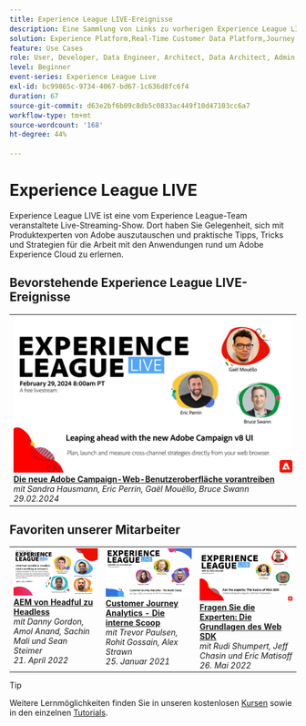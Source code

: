 ```yaml
---
title: Experience League LIVE-Ereignisse
description: Eine Sammlung von Links zu vorherigen Experience League LIVE-Ereignissen
solution: Experience Platform,Real-Time Customer Data Platform,Journey Optimizer,Experience Manager,Target,Audience Manager,Analytics
feature: Use Cases
role: User, Developer, Data Engineer, Architect, Data Architect, Admin, Leader
level: Beginner
event-series: Experience League Live
exl-id: bc99865c-9734-4067-bd67-1c636d8fc6f4
duration: 67
source-git-commit: d63e2bf6b09c8db5c0833ac449f10d47103cc6a7
workflow-type: tm+mt
source-wordcount: '168'
ht-degree: 44%

---
```


# Experience League LIVE 

Experience League LIVE ist eine vom Experience League-Team veranstaltete Live-Streaming-Show.  Dort haben Sie Gelegenheit, sich mit Produktexperten von Adobe auszutauschen und praktische Tipps, Tricks und Strategien für die Arbeit mit den Anwendungen rund um Adobe Experience Cloud zu erlernen.

<div id="upcoming-events">

## Bevorstehende Experience League LIVE-Ereignisse

<table>
<tr>
  <td style="vertical-align: top;"><a href="episodes/exl-live-episode-02-29-24.md">
      <img alt="Experience League LIVE Feb 29" src="assets/Feb29_2024_WebBanner.png">
    </a>
    <div>
      <a href="episodes/exl-live-episode-02-29-24.md">
        <strong>Die neue Adobe Campaign-Web-Benutzeroberfläche vorantreiben</strong>
      </a>
      <br/><em>mit Sandra Hausmann, Eric Perrin, Gaël Mouëllo, Bruce Swann</em>
      <br/><em>29.02.2024</em>
    </div>
  </td>
</tr>
</table>


</div>

<div id="recs-overview-body-1"></div>
<div id="recs-overview-body-2"></div>
<div id="recs-overview-body-3"></div>
<div id="recs-overview-body-4"></div>
<div id="recs-overview-body-5"></div>
<div id="recs-overview-body-6"></div>

<div id="past-events">


</div>

## Favoriten unserer Mitarbeiter

<table style="max-width: 1214px;">

<tr>
  <td style="vertical-align: top;"><a href="episodes/exl-live-episode-04-21-22.md">
      <img alt="Experience League LIVE Apr. 21" src="assets/youtube-thumbnails/april-21-yt.jpg">
    </a>
    <div>
      <a href="/help/experience-league-live/episodes/exl-live-episode-04-21-22.md">
        <strong>AEM von Headful zu Headless</strong>
      </a>
      <br/><em>mit Danny Gordon, Amol Anand, Sachin Mali und Sean Steimer</em>
      <br/><em>21. April 2022</em>
    </div>
  </td>

<td style="vertical-align: top;">
    <a href="episodes/exl-live-episode-08.md">
      <img alt="Experience League LIVE ep8" src="./assets/youtube-thumbnails/jan-25-yt.jpg">
    </a>
    <div>
      <a href="episodes/exl-live-episode-08.md"><strong>Customer Journey Analytics - Die interne Scoop</strong></a>
      <br/><em>mit Trevor Paulsen, Rohit Gossain, Alex Strawn</em>
      <br/><em>25. Januar 2021</em>
    </div>
  </td>

<td style="vertical-align: top;">
    <a href="episodes/exl-live-episode-05-26-22.md">
      <img alt="Experience League LIVE 26. Mai" src="assets/May26_exl_live_banner_web_1920_WebBanner.png">
    </a>
    <div>
      <a href="episodes/exl-live-episode-05-26-22.md">
        <strong>Fragen Sie die Experten: Die Grundlagen des Web SDK</strong>
      </a>
      <br/><em>mit Rudi Shumpert, Jeff Chasin und Eric Matisoff</em>
      <br/><em>26. Mai 2022</em>
    </div>
  </td>
  </tr>

</table>


>[!TIP]
>
>Weitere Lernmöglichkeiten finden Sie in unseren kostenlosen [Kursen](https://experienceleague.adobe.com/?lang=de#dashboard/learning) sowie in den einzelnen [Tutorials](https://experienceleague.adobe.com/docs/home-tutorials.html?lang=de).
